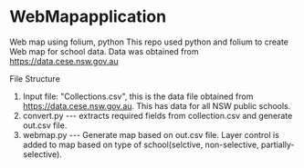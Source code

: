 # WebMapapplication
Web map using folium, python
This repo used python and folium to create Web map for school data.
Data was obtained from https://data.cese.nsw.gov.au

File Structure
1. Input file: "Collections.csv", this is the data file obtained from https://data.cese.nsw.gov.au. This has data for all NSW public schools.
2. convert.py --- extracts required fields from collection.csv and generate out.csv file.
3. webmap.py --- Generate map based on out.csv file. Layer control is added to map based on type of school(selctive, non-selective, partially-selective).
